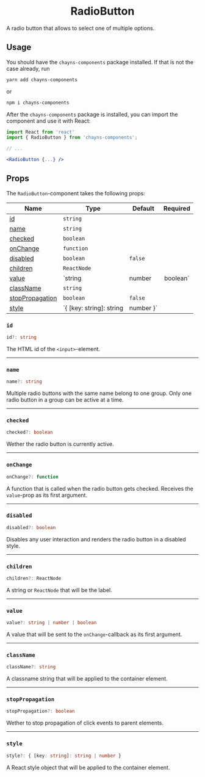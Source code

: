 <div align="center"><h1>RadioButton</h1></div>

A radio button that allows to select one of multiple options.

## Usage

You should have the `chayns-components` package installed. If that is not the
case already, run

```bash
yarn add chayns-components
```

or

```bash
npm i chayns-components
```

After the `chayns-components` package is installed, you can import the component
and use it with React:

```jsx
import React from 'react'
import { RadioButton } from 'chayns-components';

// ...

<RadioButton {...} />
```

## Props

The `RadioButton`-component takes the following props:

| Name                                | Type                     | Default   | Required |
| ----------------------------------- | ------------------------ | --------- | :------: |
| [id](#id)                           | `string`                 |           |          |
| [name](#name)                       | `string`                 |           |          |
| [checked](#checked)                 | `boolean`                |           |          |
| [onChange](#onchange)               | `function`               |           |          |
| [disabled](#disabled)               | `boolean`                | `false`   |          |
| [children](#children)               | `ReactNode`              |           |          |
| [value](#value)                     | `string                  | number    | boolean` |  |  |
| [className](#classname)             | `string`                 |           |          |
| [stopPropagation](#stoppropagation) | `boolean`                | `false`   |          |
| [style](#style)                     | `{ [key: string]: string | number }` |          |  |

### `id`

```ts
id?: string
```

The HTML id of the `<input>`-element.

---

### `name`

```ts
name?: string
```

Multiple radio buttons with the same name belong to one group. Only one radio
button in a group can be active at a time.

---

### `checked`

```ts
checked?: boolean
```

Wether the radio button is currently active.

---

### `onChange`

```ts
onChange?: function
```

A function that is called when the radio button gets checked. Receives the
`value`-prop as its first argument.

---

### `disabled`

```ts
disabled?: boolean
```

Disables any user interaction and renders the radio button in a disabled style.

---

### `children`

```ts
children?: ReactNode
```

A string or `ReactNode` that will be the label.

---

### `value`

```ts
value?: string | number | boolean
```

A value that will be sent to the `onChange`-callback as its first argument.

---

### `className`

```ts
className?: string
```

A classname string that will be applied to the container element.

---

### `stopPropagation`

```ts
stopPropagation?: boolean
```

Wether to stop propagation of click events to parent elements.

---

### `style`

```ts
style?: { [key: string]: string | number }
```

A React style object that will be applied to the container element.
